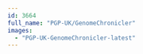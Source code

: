 ```yaml
---
id: 3664
full_name: "PGP-UK/GenomeChronicler"
images: 
  - "PGP-UK-GenomeChronicler-latest"
---
```

